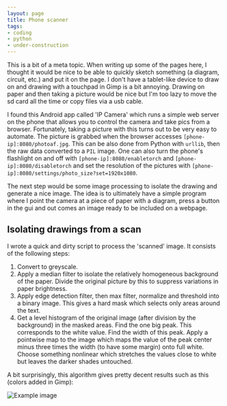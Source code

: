 ```yaml
---
layout: page
title: Phone scanner
tags:
- coding
- python
- under-construction
---
```


This is a bit of a meta topic. When writing up some of the pages here, I thought it would be nice to be able to quickly sketch something (a diagram, circuit, etc.) and put it on the page. I don't have a tablet-like device to draw on and drawing with a touchpad in Gimp is a bit annoying. Drawing on paper and then taking a picture would be nice but I'm too lazy to move the sd card all the time or copy files via a usb cable.

I found this Android app called 'IP Camera' which runs a simple web server on the phone that allows you to control the camera and take pics from a browser. Fortunately, taking a picture with this turns out to be very easy to automate. The picture is grabbed when the browser accesses `[phone-ip]:8080/photoaf.jpg`. This can be also done from Python with `urllib`, then the raw data converted to a `PIL` image. One can also turn the phone's flashlight on and off with `[phone-ip]:8080/enabletorch` and `[phone-ip]:8080/disabletorch` and set the resolution of the pictures with `[phone-ip]:8080/settings/photo_size?set=1920x1080`.

The next step would be some image processing to isolate the drawing and generate a nice image. The idea is to ultimately have a simple program where I point the camera at a piece of paper with a diagram, press a button in the gui and out comes an image ready to be included on a webpage.

## Isolating drawings from a scan

I wrote a quick and dirty script to process the 'scanned' image. It consists of the following steps:

1. Convert to greyscale.
2. Apply a median filter to isolate the relatively homogeneous background of the paper. Divide the original picture by this to suppress variations in paper brightness.
3. Apply edge detection filter, then max filter, normalize and threshold into a binary image. This gives a hard mask which selects only areas around the text.
4. Get a level histogram of the original image (after division by the background) in the masked areas. Find the one big peak. This corresponds to the white value. Find the width of this peak. Apply a pointwise map to the image which maps the value of the peak center minus three times the width (to have some margin) onto full white. Choose something nonlinear which stretches the values close to white but leaves the darker shades untouched.

A bit surprisingly, this algorithm gives pretty decent results such as this (colors added in Gimp):

![Example image]({{site.url}}/assets/pic-geiger-readout.jpg)
